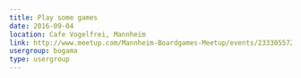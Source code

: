 ```yaml
---
title: Play some games
date: 2016-09-04
location: Cafe Vogelfrei, Mannheim
link: http://www.meetup.com/Mannheim-Boardgames-Meetup/events/233305572/
usergroup: bogama
type: usergroup
---
```

